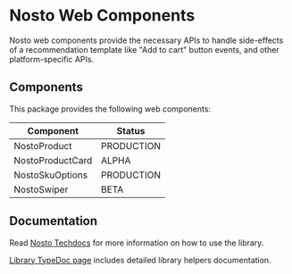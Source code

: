 # Nosto Web Components

Nosto web components provide the necessary APIs to handle side-effects of a recommendation template like "Add to cart" button events, and other platform-specific APIs.

## Components

This package provides the following web components:

| Component         | Status            |
| ----------------- | ----------------- |
| NostoProduct      | PRODUCTION        |
| NostoProductCard  | ALPHA             |
| NostoSkuOptions   | PRODUCTION        |
| NostoSwiper       | BETA              |

## Documentation

Read [Nosto Techdocs](https://docs.nosto.com/techdocs/apis/frontend/oss/web-components) for more information on how to use the library.

[Library TypeDoc page](https://nosto.github.io/web-components) includes detailed library helpers documentation.
